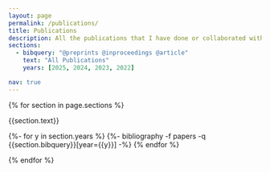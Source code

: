```yaml
---
layout: page
permalink: /publications/
title: Publications
description: All the publications that I have done or collaborated with. (†:Equal contribution)
sections:
  - bibquery: "@preprints @inproceedings @article"
    text: "All Publications"
    years: [2025, 2024, 2023, 2022]

nav: true
---
```

<!-- _pages/publications.md -->

<div class="publications">

{% for section in page.sections %}
  <a id="{{section.text}}"></a>
  <p class="bibtitle">{{section.text}}</p>

  {%- for y in section.years %}
    <!-- <h2 class="year">{{y}}</h2> -->
    {%- bibliography -f papers -q {{section.bibquery}}[year={{y}}] -%}
  {% endfor %}
  
{% endfor %}

</div>